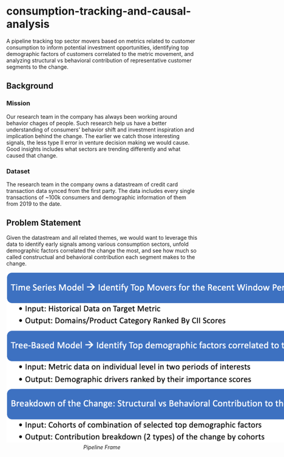 # consumption-tracking-and-causal-analysis
A pipeline tracking top sector movers based on metrics related to customer consumption to inform potential investment opportunities, identifying top demographic factors of customers correlated to the metric movement, and analyzing structural vs behavioral contribution of representative customer segments to the change. 

## Background
### Mission
Our research team in the company has always been working around behavior chages of people. Such research help us have a better understanding of consumers' behavior shift and investment inspiration and implication behind the change. The earlier we catch those interesting signals, the less type II error in venture decision making we would cause. Good insights includes what sectors are trending differently and what caused that change.

### Dataset
The research team in the company owns a datastream of credit card transaction data synced from the first party. The data includes every single transactions of ~100k consumers and demographic information of them from 2019 to the date. 

## Problem Statement
Given the datastream and all related themes, we would want to leverage this data to identify early signals among various consumption sectors, unfold demographic factors correlated the change the most, and see how much so called constructual and behavioral contribution each segment makes to the change.

<p align="center">
  <img src="/fig/frame.png" style="max-width: 1000px"/>
  <em>Pipeline Frame</em>
</p>
